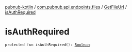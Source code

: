 [pubnub-kotlin](../../index.md) / [com.pubnub.api.endpoints.files](../index.md) / [GetFileUrl](index.md) / [isAuthRequired](./is-auth-required.md)

# isAuthRequired

`protected fun isAuthRequired(): `[`Boolean`](https://kotlinlang.org/api/latest/jvm/stdlib/kotlin/-boolean/index.html)